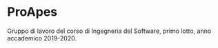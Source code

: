 # ProApes
Gruppo di lavoro del corso di Ingegneria del Software, primo lotto, anno accademico 2019-2020.
